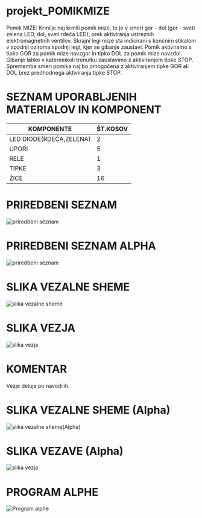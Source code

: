 # projekt_POMIKMIZE
Pomik MIZE: Krmilje naj krmili pomik mize, to je v smeri gor - dol (gor - sveti zelena LED, dol, sveti rdeča LED), prek aktiviranja ustreznih elektromagnetnih ventilov. Skrajni legi mize sta indicirani s končnim stikalom v spodnji oziroma spodnji legi, kjer se gibanje zaustavi. Pomik aktiviramo s tipko GOR za pomik mize navzgor in tipko DOL za pomik mize navzdol. Gibanje lahko v kateremkoli trenutku zaustavimo z aktiviranjem tipke STOP. Sprememba smeri pomika naj bo omogočena z aktiviranjem tipke GOR ali DOL brez predhodnega aktiviranja tipke STOP.
# SEZNAM UPORABLJENIH MATERIALOV IN KOMPONENT
| KOMPONENTE | ŠT.KOSOV | 
| --- | --- |
| LED DIODE(RDEČA,ZELENA) | 2 |
| UPORI | 5 |
| RELE | 1 |
| TIPKE | 3 |
| ŽICE | 16 |
# PRIREDBENI SEZNAM
![priredbeni seznam](https://raw.githubusercontent.com/Pitaxx/projekt_POMIKMIZE/main/Posnetek%20zaslona%202023-04-11%20114925.png)
# PRIREDBENI SEZNAM ALPHA
![priredbeni seznam](https://github.com/Pitaxx/projekt_POMIKMIZE/blob/main/Priredbeni%20seznam(ALPHA).png)
# SLIKA VEZALNE SHEME
![slika vezalne sheme](https://raw.githubusercontent.com/Pitaxx/projekt_POMIKMIZE/main/image%20(1).png)
# SLIKA VEZJA
![slika vezja](https://raw.githubusercontent.com/Pitaxx/projekt_POMIKMIZE/main/SLIKA%20VEZJA.png)
# KOMENTAR 
Vezje deluje po navodilih.
# SLIKA VEZALNE SHEME (Alpha)
![slika vezalne sheme(Alpha)](https://github.com/Pitaxx/projekt_POMIKMIZE/blob/main/EasyEDA%20premik%20mize.png)
# SLIKA VEZAVE (Alpha)
![slika vezja](https://github.com/Pitaxx/projekt_POMIKMIZE/blob/main/Slika%20vezja.jpg)
# PROGRAM ALPHE
![Program alphe](https://github.com/Pitaxx/projekt_POMIKMIZE/blob/main/Alpha%20programing%20premik%20mize.png)

